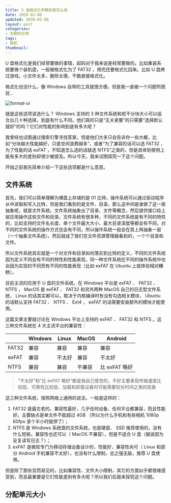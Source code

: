 ```yaml
---
title: U 盘格式化参数到底怎么选
date: 2020-02-08
updated: 2020-02-08
layout: post
categories:
- 无聊的日常
tags:
- 搞机
thumbnail: 
---
```


U 盘格式化是我们经常要做的事情，起码对于我来说是经常要做的。比如重装系统要做个装机盘，一般被格式化为了 FAT32 ，用完还要格式化回来。比如 U 盘拷过游戏，小文件太多，删除太慢，干脆直接格式化。

格式化也没什么，像 Windows 自带的工具就很方便。但是我一直被一个问题所困扰...

![format-ui](https://oss.keybrl.com/images/how-to-format-a-usb-flash-disk/format-ui.png)

就是这些选项该选什么？ Windows 支持的 3 种文件系统和若干分块大小可以组合出几十种选择，到底有什么不同。他们真的只是“无关紧要”的只需要“选择默认就好”的吗？它们对性能的影响到底有多大呢？

我曾经也试图通过搜索引擎寻找答案，但是他们大多只会告诉你一些大概，比如“分块越大性能越好，只是空间浪费越多”，或者“为了兼容的话可以选 FAT32 ，为了性能的话 exFAT ，不知道怎么选的话就选 NTFS”之类的，但是具体到使用上能有多大的差别却很少被提及。所以今天，我来试图探究一下这个问题。

开始之前我先简单介绍一下这些选项都是什么意思。

## 文件系统

首先，我们可以简单理解为裸盘上存储的是 01 比特，操作系统可以通过驱动程序从中读取和写入比特，但是我们看到的是文件、目录。那么这中间是谁做了这一层抽象呢，就是文件系统。文件系统抽象出了目录、文件等概念，然后提供接口给上层应用操作这些文件和目录。文件系统有很多种，不同的文件系统是有不同的特性的，比如支持的文件名长度、单个文件最大大小、最大目录深度等都会有不同，对不同的文件系统的操作方式也会有不同，所以操作系统一般会在其上再抽象一层（一个抽象文件系统）。然后就成了我们在文件资源管理器看到的，一个个目录和文件。

所以文件系统其实就是一个对文件和目录如何落实到比特的定义，不同的文件系统因为定义不同会有不同的特性和性能表现，同一种文件系统在不同的操作系统中也会因为实现的不同而有不同的性能表现（比如 exFAT 在 Ubuntu 上就体验相对糟糕）。

目前主流的应用于 U 盘的文件系统，在 Windows 平台是 exFAT 、 FAT32 、 NTFS ， MacOS 是 exFAT 、 FAT32 和另外两种 MacOS 自己的日志型文件系统， Linux 的话其实都可以，取决于内核编译时有没有勾选相关模块， Ubuntu 的话默认支持 FAT32 、 NTFS 、 Ext4 ， exFAT 的话需要安装额外的模块才能使用。

这篇文章主要就讨论在 Windows 平台上支持的 exFAT 、 FAT32 和 NTFS 。这三种文件系统在 4 大主流平台的兼容性：

|       | Windows | Linux | MacOS | Android |
| ----- | ------- | ------ | ------ | ------------- |
| FAT32 | 兼容    | 兼容   | 兼容  | 兼容          |
| exFAT | 兼容    | 不太好 | 兼容  | 不太好        |
| NTFS  | 兼容    | 兼容   | 不兼容 | 比 exFAT 略好 |

> “不太好”和“比 exFAT 略好”都是我自己感觉的，不好主要表现传输速度比较低、可靠性比较低、加载和卸载设备时可能需要较长时间之类的现象

这三种文件系统，按照网络上通用的说法，一般是这样的：

1. FAT32 是最古老的，兼容性最好，几乎任何设备、任何平台都兼容，而且性能好。主要缺点是单文件不能超过 4GB （所以为什么手机和有些相机 1080p 60fps 录个半小时就停了）；
2. NTFS 是 Windows 系统盘的文件系统，也是硬盘、 SSD 推荐使用的，没有什么短板，兼容性也还可以（ MacOS 不兼容），但是不适合 U 盘（据说因为反复读写日志？）；
3. exFAT 是微软专门为移动存储设备设计的，性能好，兼容性尚可（ Linux 和部分 Android 手机兼容不太好），也没有什么限制，总之强无敌，推荐 U 盘使用。

但是除了那些显而易见的，比如兼容性、文件大小限制，其它的方面似乎都很难感受到，而且最重要是它们性能差别有多大呢？所以我们后面来探究这个问题。

## 分配单元大小

